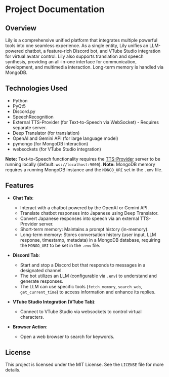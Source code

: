 # Project Documentation

## Overview
Lily is a comprehensive unified platform that integrates multiple powerful tools into one seamless experience. As a single entity, Lily unifies an LLM-powered chatbot, a feature-rich Discord bot, and VTube Studio integration for virtual avatar control. Lily also supports translation and speech synthesis, providing an all-in-one interface for communication, development, and multimedia interaction. Long-term memory is handled via MongoDB.

## Technologies Used
- Python
- PyQt5
- Discord.py
- SpeechRecognition
- External TTS-Provider (for Text-to-Speech via WebSocket) - Requires separate server.
- Deep Translator (for translation)
- OpenAI and Gemini API (for large language model)
- pymongo (for MongoDB interaction)
- websockets (for VTube Studio integration)

**Note:** Text-to-Speech functionality requires the [TTS-Provider](https://github.com/UpperMoon0/TTS-Provider.git) server to be running locally (default: `ws://localhost:9000`).
**Note:** MongoDB memory requires a running MongoDB instance and the `MONGO_URI` set in the `.env` file.

## Features
- **Chat Tab**: 
  - Interact with a chatbot powered by the OpenAI or Gemini API.
  - Translate chatbot responses into Japanese using Deep Translator.
  - Convert Japanese responses into speech via an external TTS-Provider server.
  - Short-term memory: Maintains a prompt history (in-memory).
  - Long-term memory: Stores conversation history (user input, LLM response, timestamp, metadata) in a MongoDB database, requiring the `MONGO_URI` to be set in the `.env` file.

- **Discord Tab**:
  - Start and stop a Discord bot that responds to messages in a designated channel.
  - The bot utilizes an LLM (configurable via `.env`) to understand and generate responses.
  - The LLM can use specific tools (`fetch_memory`, `search_web`, `get_current_time`) to access information and enhance its replies.

- **VTube Studio Integration (VTube Tab)**:
  - Connect to VTube Studio via websockets to control virtual characters.
  
- **Browser Action**: 
  - Open a web browser to search for keywords.

## License
This project is licensed under the MIT License. See the `LICENSE` file for more details.
